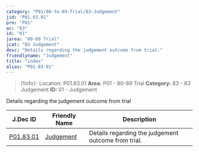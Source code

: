 ```yaml
---
category: "P01/80-to-89-Trial/83-Judgement"
jid: "P01.83.01"
pro: "P01"
ac: "83"
id: "01"
jarea: "80-89 Trial"
jcat: "83 Judgement"
desc: "Details regarding the judgement outcome from trial."
friendlyname: "Judgement"
title: "index"
alias: "P01-83-01"
---
```

>[!info]- Location: P01.83.01
>**Area:** P01 - 80-89 Trial
>**Category:** 83 - 83 Judgement
>**ID:** 01 - Judgement

Details regarding the judgement outcome from trial

| J.Dec ID                                                                       | Friendly Name                                                                  | Description                                         |
| ------------------------------------------------------------------------------ | ------------------------------------------------------------------------------ | --------------------------------------------------- |
| [P01.83.01](index.md) | [Judgement](index.md) | Details regarding the judgement outcome from trial. |


